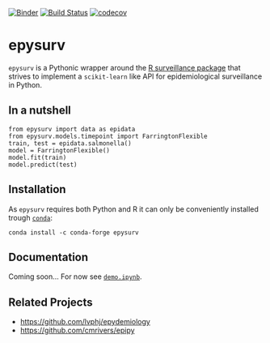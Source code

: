 [![Binder](https://mybinder.org/badge_logo.svg)](https://mybinder.org/v2/gh/JarnoRFB/epysurv/master?filepath=demo.ipynb)
[![Build Status](https://travis-ci.com/JarnoRFB/epysurv.svg?token=dmY4GfBz2Rs5oxYeuMhW&branch=master)](https://travis-ci.com/JarnoRFB/epysurv)
[![codecov](https://codecov.io/gh/JarnoRFB/epysurv/branch/master/graph/badge.svg)](https://codecov.io/gh/JarnoRFB/epysurv)

# epysurv
`epysurv` is a Pythonic wrapper around the [R surveillance package](https://cran.r-project.org/web/packages/surveillance/index.html) 
that strives to implement a `scikit-learn` like API for epidemiological surveillance in Python. 

## In a nutshell

    from epysurv import data as epidata
    from epysurv.models.timepoint import FarringtonFlexible
    train, test = epidata.salmonella()
    model = FarringtonFlexible()
    model.fit(train)
    model.predict(test)


## Installation
As `epysurv` requires both Python and R it can only be conveniently installed trough [`conda`](https://docs.conda.io/en/latest/):

    conda install -c conda-forge epysurv 

## Documentation
Coming soon... For now see [`demo.ipynb`](demo.ipynb).
    
## Related Projects
* https://github.com/lvphj/epydemiology
* https://github.com/cmrivers/epipy

